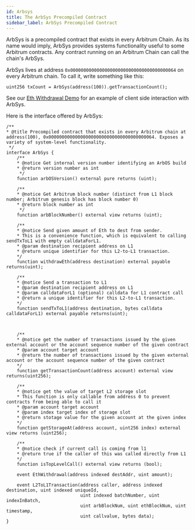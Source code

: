```yaml
---
id: Arbsys
title: The ArbSys Precompiled Contract
sidebar_label: ArbSys Precompiled Contract
---
```


ArbSys is a precompiled contract that exists in every Arbitrum Chain.
As its name would imply, ArbSys provides systems functionality useful to some Arbitrum contracts.
Any contract running on an Arbitrum Chain can call the chain's ArbSys.

ArbSys lives at address `0x0000000000000000000000000000000000000064` on every Arbitrum chain.
To call it, write something like this:

```sol
uint256 txCount = ArbSys(address(100)).getTransactionCount();
```

See our [Eth Withdrawal Demo](https://github.com/OffchainLabs/arbitrum-tutorials/tree/master/packages/eth_withdraw) for an example of client side interaction with ArbSys.

Here is the interface offered by ArbSys:

```sol
/**
* @title Precompiled contract that exists in every Arbitrum chain at address(100), 0x0000000000000000000000000000000000000064. Exposes a variety of system-level functionality.
 */
interface ArbSys {
    /**
    * @notice Get internal version number identifying an ArbOS build
    * @return version number as int
     */
    function arbOSVersion() external pure returns (uint);

    /**
    * @notice Get Arbitrum block number (distinct from L1 block number; Arbitrum genesis block has block number 0)
    * @return block number as int
     */
    function arbBlockNumber() external view returns (uint);

    /**
    * @notice Send given amount of Eth to dest from sender.
    * This is a convenience function, which is equivalent to calling sendTxToL1 with empty calldataForL1.
    * @param destination recipient address on L1
    * @return unique identifier for this L2-to-L1 transaction.
    */
    function withdrawEth(address destination) external payable returns(uint);

    /**
    * @notice Send a transaction to L1
    * @param destination recipient address on L1
    * @param calldataForL1 (optional) calldata for L1 contract call
    * @return a unique identifier for this L2-to-L1 transaction.
    */
    function sendTxToL1(address destination, bytes calldata calldataForL1) external payable returns(uint);



    /**
    * @notice get the number of transactions issued by the given external account or the account sequence number of the given contract
    * @param account target account
    * @return the number of transactions issued by the given external account or the account sequence number of the given contract
    */
    function getTransactionCount(address account) external view returns(uint256);

    /**
    * @notice get the value of target L2 storage slot
    * This function is only callable from address 0 to prevent contracts from being able to call it
    * @param account target account
    * @param index target index of storage slot
    * @return stotage value for the given account at the given index
    */
    function getStorageAt(address account, uint256 index) external view returns (uint256);

    /**
    * @notice check if current call is coming from l1
    * @return true if the caller of this was called directly from L1
    */
    function isTopLevelCall() external view returns (bool);

    event EthWithdrawal(address indexed destAddr, uint amount);

    event L2ToL1Transaction(address caller, address indexed destination, uint indexed uniqueId,
                            uint indexed batchNumber, uint indexInBatch,
                            uint arbBlockNum, uint ethBlockNum, uint timestamp,
                            uint callvalue, bytes data);
}


```

